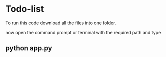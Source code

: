 # Todo-list


To run this code download all the files into one folder.

now open the command prompt or terminal with the required path and type 
## python app.py
